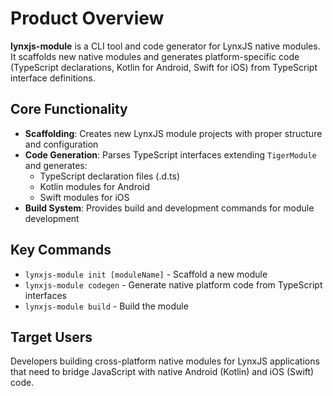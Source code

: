 # Product Overview

**lynxjs-module** is a CLI tool and code generator for LynxJS native modules. It scaffolds new native modules and generates platform-specific code (TypeScript declarations, Kotlin for Android, Swift for iOS) from TypeScript interface definitions.

## Core Functionality

- **Scaffolding**: Creates new LynxJS module projects with proper structure and configuration
- **Code Generation**: Parses TypeScript interfaces extending `TigerModule` and generates:
  - TypeScript declaration files (.d.ts)
  - Kotlin modules for Android
  - Swift modules for iOS
- **Build System**: Provides build and development commands for module development

## Key Commands

- `lynxjs-module init [moduleName]` - Scaffold a new module
- `lynxjs-module codegen` - Generate native platform code from TypeScript interfaces
- `lynxjs-module build` - Build the module

## Target Users

Developers building cross-platform native modules for LynxJS applications that need to bridge JavaScript with native Android (Kotlin) and iOS (Swift) code.
